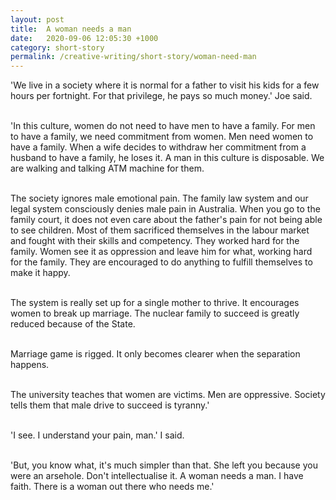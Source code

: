```yaml
---
layout: post
title:  A woman needs a man
date:   2020-09-06 12:05:30 +1000
category: short-story
permalink: /creative-writing/short-story/woman-need-man
---
```


'We live in a society where it is normal for a father to visit his kids for a few hours per fortnight. For that privilege, he pays so much money.' Joe said.
<br /><br />
 
'In this culture, women do not need to have men to have a family. For men to have a family, we need commitment from women. Men need women to have a family. When a wife decides to withdraw her commitment from a husband to have a family, he loses it. A man in this culture is disposable. We are walking and talking ATM machine for them.
<br /><br />
 
The society ignores male emotional pain. The family law system and our legal system consciously denies male pain in Australia. When you go to the family court, it does not even care about the father's pain for not being able to see children. Most of them sacrificed themselves in the labour market and fought with their skills and competency. They worked hard for the family. Women see it as oppression and leave him for what, working hard for the family. They are encouraged to do anything to fulfill themselves to make it happy.
<br /><br />
 
The system is really set up for a single mother to thrive. It encourages women to break up marriage. The nuclear family to succeed is greatly reduced because of the State.
<br /><br />
 
Marriage game is rigged. It only becomes clearer when the separation happens.
<br /><br />
 
The university teaches that women are victims. Men are oppressive. Society tells them that male drive to succeed is tyranny.'
<br /><br />
 
'I see. I understand your pain, man.' I said.
<br /><br />
 
'But, you know what, it's much simpler than that. She left you because you were an arsehole. Don't intellectualise it. A woman needs a man. I have faith. There is a woman out there who needs me.'
